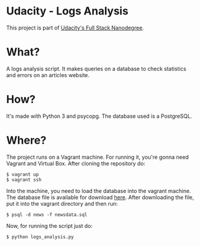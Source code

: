 # Udacity - Logs Analysis

This project is part of [Udacity's Full Stack Nanodegree](https://br.udacity.com/course/full-stack-web-developer-nanodegree--nd004).

# What?

A logs analysis script. It makes queries on a database to check statistics and errors on an articles website.

# How?

It's made with Python 3 and psycopg.
The database used is a PostgreSQL.


# Where?

The project runs on a Vagrant machine. For running it, you're gonna need Vagrant and Virtual Box.
After cloning the repository do:
```
$ vagrant up
$ vagrant ssh
```

Into the machine, you need to load the database into the vagrant machine.
The database file is available for download [here](https://d17h27t6h515a5.cloudfront.net/topher/2016/August/57b5f748_newsdata/newsdata.zip).
After downloading the file, put it into the vagrant directory and then run:

```
$ psql -d news -f newsdata.sql
```

Now, for running the script just do:

```
$ python logs_analysis.py
```
